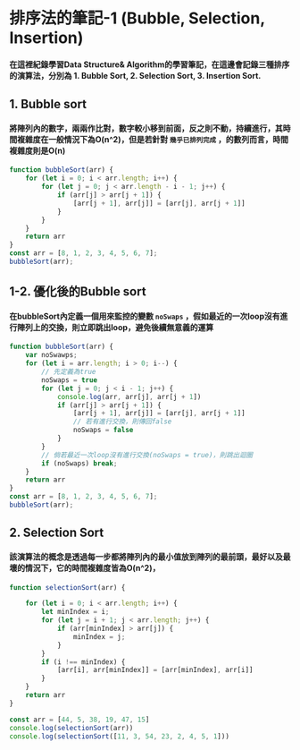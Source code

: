 # 排序法的筆記-1 (Bubble, Selection, Insertion)

#### 在這裡紀錄學習Data Structure& Algorithm的學習筆記，在這邊會記錄三種排序的演算法，分別為 1. Bubble Sort, 2. Selection Sort, 3. Insertion Sort.

## 1. Bubble sort

#### 將陣列內的數字，兩兩作比對，數字較小移到前面，反之則不動，持續進行，其時間複雜度在一般情況下為O(n^2)，但是若針對 `幾乎已排列完成` ，的數列而言，時間複雜度則是O(n)

``` js
function bubbleSort(arr) {
    for (let i = 0; i < arr.length; i++) {
        for (let j = 0; j < arr.length - i - 1; j++) {
            if (arr[j] > arr[j + 1]) {
                [arr[j + 1], arr[j]] = [arr[j], arr[j + 1]]
            }
        }
    }
    return arr
}
const arr = [8, 1, 2, 3, 4, 5, 6, 7];
bubbleSort(arr);
```

## 1-2. 優化後的Bubble sort

#### 在bubbleSort內定義一個用來監控的變數 `noSwaps` ，假如最近的一次loop沒有進行陣列上的交換，則立即跳出loop，避免後續無意義的運算

``` js
function bubbleSort(arr) {
    var noSwawps;
    for (let i = arr.length; i > 0; i--) {
        // 先定義為true
        noSwaps = true
        for (let j = 0; j < i - 1; j++) {
            console.log(arr, arr[j], arr[j + 1])
            if (arr[j] > arr[j + 1]) {
                [arr[j + 1], arr[j]] = [arr[j], arr[j + 1]]
                // 若有進行交換，則傳回false
                noSwaps = false
            }
        }
        // 倘若最近一次loop沒有進行交換(noSwaps = true)，則跳出迴圈
        if (noSwaps) break;
    }
    return arr
}
const arr = [8, 1, 2, 3, 4, 5, 6, 7];
bubbleSort(arr);
```

## 2. Selection Sort 

#### 該演算法的概念是透過每一步都將陣列內的最小值放到陣列的最前頭，最好以及最壞的情況下，它的時間複雜度皆為O(n^2)，

``` js
function selectionSort(arr) {

    for (let i = 0; i < arr.length; i++) {
        let minIndex = i;
        for (let j = i + 1; j < arr.length; j++) {
            if (arr[minIndex] > arr[j]) {
                minIndex = j;
            }
        }
        if (i !== minIndex) {
            [arr[i], arr[minIndex]] = [arr[minIndex], arr[i]]
        }
    }
    return arr
}

const arr = [44, 5, 38, 19, 47, 15]
console.log(selectionSort(arr))
console.log(selectionSort([11, 3, 54, 23, 2, 4, 5, 1]))
```
